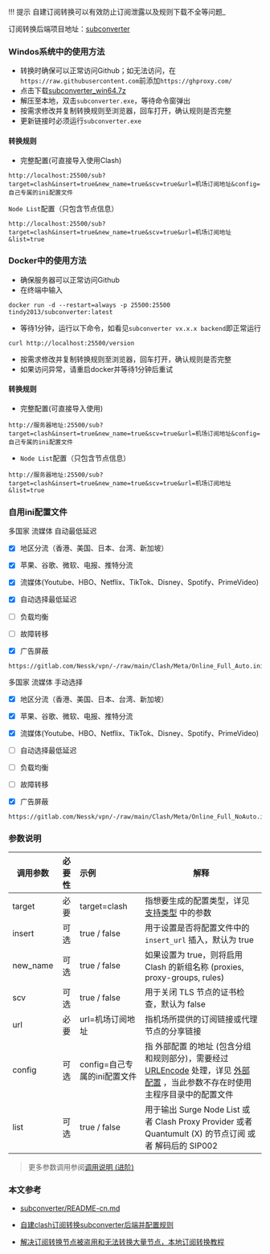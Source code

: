 <!-- prettier-ignore -->
!!! 提示
    自建订阅转换可以有效防止订阅泄露以及规则下载不全等问题_

订阅转换后端项目地址：[subconverter](https://github.com/tindy2013/subconverter)


### Windos系统中的使用方法

* 转换时确保可以正常访问Github；如无法访问，在`https://raw.githubusercontent.com`前添加`https://ghproxy.com/`
* 点击下载[subconverter_win64.7z](https://github.com/tindy2013/subconverter/releases/download/v0.7.2/subconverter_win64.7z)
* 解压至本地，双击`subconverter.exe`，等待命令窗弹出
* 按需求修改并复制转换规则至浏览器，回车打开，确认规则是否完整
* 更新链接时必须运行`subconverter.exe`

#### 转换规则
    
- 完整配置(可直接导入使用Clash)

```
http://localhost:25500/sub?target=clash&insert=true&new_name=true&scv=true&url=机场订阅地址&config=自己专属的ini配置文件
```

`Node List`配置（只包含节点信息）

```
http://localhost:25500/sub?target=clash&insert=true&new_name=true&scv=true&url=机场订阅地址&list=true
```




### Docker中的使用方法



* 确保服务器可以正常访问Github
* 在终端中输入

```
docker run -d --restart=always -p 25500:25500 tindy2013/subconverter:latest
```

* 等待1分钟，运行以下命令，如看见` subconverter vx.x.x backend `即正常运行

```
curl http://localhost:25500/version
```

* 按需求修改并复制转换规则至浏览器，回车打开，确认规则是否完整
* 如果访问异常，请重启docker并等待1分钟后重试

#### 转换规则
    
- 完整配置(可直接导入使用)

```
http://服务器地址:25500/sub?target=clash&insert=true&new_name=true&scv=true&url=机场订阅地址&config=自己专属的ini配置文件
```

- `Node List`配置（只包含节点信息）

```
http://服务器地址:25500/sub?target=clash&insert=true&new_name=true&scv=true&url=机场订阅地址&list=true
```

### 自用ini配置文件

多国家 流媒体 自动最低延迟

- [x] 地区分流（香港、美国、日本、台湾、新加坡）
- [x] 苹果、谷歌、微软、电报、推特分流
- [x] 流媒体(Youtube、HBO、Netflix、TikTok、Disney、Spotify、PrimeVideo)
- [x] 自动选择最低延迟
- [ ] 负载均衡
- [ ] 故障转移
- [x] 广告屏蔽


```
https://gitlab.com/Nessk/vpn/-/raw/main/Clash/Meta/Online_Full_Auto.ini
```

多国家 流媒体 手动选择

- [x] 地区分流（香港、美国、日本、台湾、新加坡）
- [x] 苹果、谷歌、微软、电报、推特分流
- [x] 流媒体(Youtube、HBO、Netflix、TikTok、Disney、Spotify、PrimeVideo)
- [ ] 自动选择最低延迟
- [ ] 负载均衡
- [ ] 故障转移
- [x] 广告屏蔽


```
https://gitlab.com/Nessk/vpn/-/raw/main/Clash/Meta/Online_Full_NoAuto.ini
```


### 参数说明



| 调用参数   | 必要性 | 示例                        | 解释                                                                                                                  |
| ------ | :-: | :------------------------ | ------------------------------------------------------------------------------------------------------------------- |
| target |  必要 | target=clash               | 指想要生成的配置类型，详见 [支持类型](#支持类型) 中的参数                                                                                  |
| insert        |  可选 | true / false              | 用于设置是否将配置文件中的 `insert_url` 插入，默认为 true                                                                                                                                                                      |
| new_name      |  可选 | true / false              | 如果设置为 true，则将启用 Clash 的新组名称 (proxies, proxy-groups, rules)                                                                                                                                                  |
| scv           |  可选 | true / false              | 用于关闭 TLS 节点的证书检查，默认为 false                                                                                                                                                                                  |
| url    |  必要 | url=机场订阅地址             | 指机场所提供的订阅链接或代理节点的分享链接                                              |
| config |  可选 | config=自己专属的ini配置文件 | 指 外部配置 的地址 (包含分组和规则部分)，需要经过 [URLEncode](https://www.urlencoder.org/) 处理，详见 [外部配置](https://github.com/tindy2013/subconverter/blob/master/README-cn.md#%E5%A4%96%E9%83%A8%E9%85%8D%E7%BD%AE) ，当此参数不存在时使用 主程序目录中的配置文件 |
| list          |  可选 | true / false              | 用于输出 Surge Node List 或者 Clash Proxy Provider 或者 Quantumult (X) 的节点订阅 或者 解码后的 SIP002                                                                                                                         |

> 更多参数调用参阅[调用说明 (进阶)](https://github.com/tindy2013/subconverter/blob/master/README-cn.md#%E8%B0%83%E7%94%A8%E8%AF%B4%E6%98%8E-%E8%BF%9B%E9%98%B6)




### 本文参考

* [subconverter/README-cn.md](https://github.com/tindy2013/subconverter/blob/master/README-cn.md#subconverter)

* [自建clash订阅转换subconverter后端并配置规则](https://s1oz.github.io/post/zi-jian-clash-ding-yue-zhuan-huan-hou-duan-bing-pei-zhi-gui-ze/) 

* [解决订阅转换节点被盗用和无法转换大量节点，本地订阅转换教程](https://www.youtube.com/watch?v=UxvjT_nHLo4)
